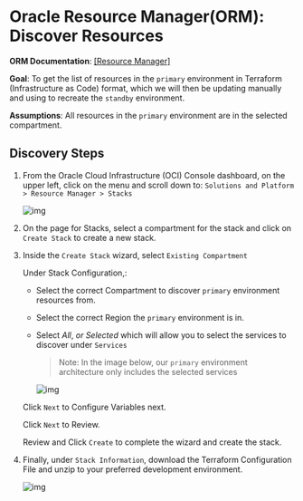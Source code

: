# Oracle Resource Manager(ORM): Discover Resources
**ORM Documentation**: [[Resource Manager]](https://docs.oracle.com/en-us/iaas/Content/ResourceManager/Concepts/landing.htm)

**Goal**: To get the list of resources in the `primary` environment in Terraform (Infrastructure as Code) format, which we will then be updating manually and using to recreate the `standby` environment.

**Assumptions**: All resources in the `primary` environment are in the selected compartment.


## Discovery Steps
1. From the Oracle Cloud Infrastructure (OCI) Console dashboard, on the upper left, click on the menu and scroll down to:
 ``` Solutions and Platform > Resource Manager > Stacks ```

    ![img](./resources/location.PNG)

2. On the page for Stacks, select a compartment for the stack and click on ``` Create Stack``` to create a new stack.

3. Inside the `Create Stack` wizard, select `Existing Compartment`

    Under Stack Configuration,:
    + Select the correct Compartment to discover `primary` environment resources from.

    + Select the correct Region the `primary` environment is in.

    + Select _All_, *or* _Selected_ which will allow you to select the services to discover under `Services`

        > Note: In the image below, our `primary` environment architecture only includes the selected services

        ![img](./resources/createStack.PNG)

    Click `Next` to Configure Variables next.

    Click `Next` to Review.

    Review and Click `Create` to complete the wizard and create the stack.

4. Finally, under `Stack Information`, download the Terraform Configuration File and unzip to your preferred development environment.

    ![img](./resources/downloadConfiguration.PNG)